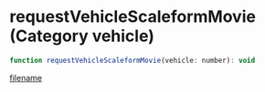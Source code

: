 # requestVehicleScaleformMovie (Category vehicle)

```js
function requestVehicleScaleformMovie(vehicle: number): void
```

[filename](requestVehicleScaleformMovie_m.md ':include')